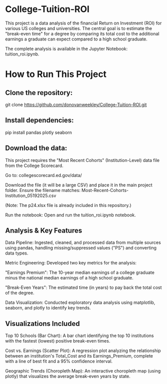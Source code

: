 # College-Tuition-ROI
This project is a data analysis of the financial Return on Investment (ROI) for various US colleges and universities. The central goal is to estimate the "break-even time" for a degree by comparing its total cost to the additional earnings a graduate can expect compared to a high school graduate.

The complete analysis is available in the Jupyter Notebook: tuition_roi.ipynb.

# How to Run This Project

## Clone the repository:
git clone https://github.com/donovanweekley/College-Tuition-ROI.git

## Install dependencies:
pip install pandas plotly seaborn

## Download the data:
This project requires the "Most Recent Cohorts" (Institution-Level) data file from the College Scorecard.

Go to: collegescorecard.ed.gov/data/

Download the file (it will be a large CSV) and place it in the main project folder. Ensure the filename matches: Most-Recent-Cohorts-Institution_05192025.csv

(Note: The p24.xlsx file is already included in this repository.)

Run the notebook: Open and run the tuition_roi.ipynb notebook.

## Analysis & Key Features
Data Pipeline: Ingested, cleaned, and processed data from multiple sources using pandas, handling missing/suppressed values ("PS") and converting data types.

Metric Engineering: Developed two key metrics for the analysis:

"Earnings Premium": The 10-year median earnings of a college graduate minus the national median earnings of a high school graduate.

"Break-Even Years": The estimated time (in years) to pay back the total cost of the degree.

Data Visualization: Conducted exploratory data analysis using matplotlib, seaborn, and plotly to identify key trends.

## Visualizations Included
Top 10 Schools (Bar Chart): A bar chart identifying the top 10 institutions with the fastest (lowest) positive break-even times.

Cost vs. Earnings (Scatter Plot): A regression plot analyzing the relationship between an institution's Total_Cost and its Earnings_Premium, complete with a line of best fit and a 95% confidence interval.

Geographic Trends (Choropleth Map): An interactive choropleth map (using plotly) that visualizes the average break-even years by state.
